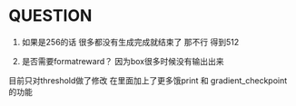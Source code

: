 # QUESTION
1. 如果是256的话 很多都没有生成完成就结束了 那不行 得到512

2. 是否需要formatreward？ 因为box很多时候没有输出出来


目前只对threshold做了修改 在里面加上了更多饿print 和 gradient_checkpoint的功能
